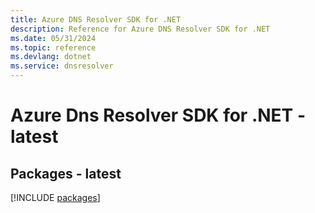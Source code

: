 ```yaml
---
title: Azure DNS Resolver SDK for .NET
description: Reference for Azure DNS Resolver SDK for .NET
ms.date: 05/31/2024
ms.topic: reference
ms.devlang: dotnet
ms.service: dnsresolver
---
```

# Azure Dns Resolver SDK for .NET - latest
## Packages - latest
[!INCLUDE [packages](dns-resolver-index.md)]